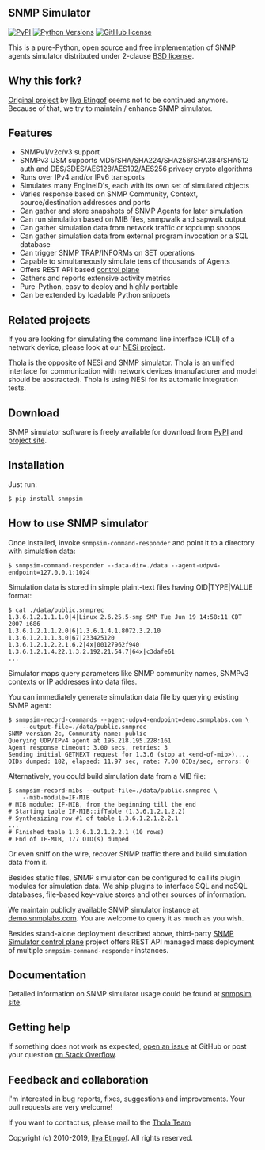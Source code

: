 SNMP Simulator
--------------
[![PyPI](https://img.shields.io/pypi/v/snmpsim.svg?maxAge=2592000)](https://pypi.org/project/thola-snmpsim/)
[![Python Versions](https://img.shields.io/pypi/pyversions/snmpsim.svg)](https://pypi.org/project/thola-snmpsim/)
[![GitHub license](https://img.shields.io/badge/license-BSD-blue.svg)](https://raw.githubusercontent.com/inexio/snmpsim/master/LICENSE.txt)

This is a pure-Python, open source and free implementation of SNMP agents simulator
distributed under 2-clause [BSD license](http://snmplabs.thola.io/snmpsim/license.html).

Why this fork?
--------------
[Original project](https://github.com/etingof/snmpsim) by [Ilya Etingof](https://github.com/etingof) seems not to be continued anymore.
Because of that, we try to maintain / enhance SNMP simulator. 

Features
--------

* SNMPv1/v2c/v3 support
* SNMPv3 USM supports MD5/SHA/SHA224/SHA256/SHA384/SHA512 auth and
  DES/3DES/AES128/AES192/AES256 privacy crypto algorithms
* Runs over IPv4 and/or IPv6 transports
* Simulates many EngineID's, each with its own set of simulated objects
* Varies response based on SNMP Community, Context, source/destination addresses and ports
* Can gather and store snapshots of SNMP Agents for later simulation
* Can run simulation based on MIB files, snmpwalk and sapwalk output
* Can gather simulation data from network traffic or tcpdump snoops
* Can gather simulation data from external program invocation or a SQL database
* Can trigger SNMP TRAP/INFORMs on SET operations
* Capable to simultaneously simulate tens of thousands of Agents
* Offers REST API based [control plane](http://snmplabs.thola.io/snmpsim-control-plane)
* Gathers and reports extensive activity metrics
* Pure-Python, easy to deploy and highly portable
* Can be extended by loadable Python snippets

Related projects
--------
If you are looking for simulating the command line interface (CLI) of a network device, please look at our [NESi project](https://github.com/inexio/NESi).

[Thola](https://github.com/inexio/thola) is the opposite of NESi and SNMP simulator. Thola is an unified interface for communication with network devices (manufacturer and model should be abstracted). Thola is using NESi for its automatic integration tests.


Download
--------

SNMP simulator software is freely available for download from
[PyPI](https://pypi.org/project/thola-snmpsim/) and
[project site](http://snmplabs.thola.io/snmpsim/download.html).

Installation
------------

Just run:

```bash
$ pip install snmpsim
```

How to use SNMP simulator
-------------------------

Once installed, invoke `snmpsim-command-responder` and point it to a directory
with simulation data:

```
$ snmpsim-command-responder --data-dir=./data --agent-udpv4-endpoint=127.0.0.1:1024
```

Simulation data is stored in simple plaint-text files having OID|TYPE|VALUE
format:

```
$ cat ./data/public.snmprec
1.3.6.1.2.1.1.1.0|4|Linux 2.6.25.5-smp SMP Tue Jun 19 14:58:11 CDT 2007 i686
1.3.6.1.2.1.1.2.0|6|1.3.6.1.4.1.8072.3.2.10
1.3.6.1.2.1.1.3.0|67|233425120
1.3.6.1.2.1.2.2.1.6.2|4x|00127962f940
1.3.6.1.2.1.4.22.1.3.2.192.21.54.7|64x|c3dafe61
...
```

Simulator maps query parameters like SNMP community names, SNMPv3 contexts or
IP addresses into data files.

You can immediately generate simulation data file by querying existing SNMP agent:

```
$ snmpsim-record-commands --agent-udpv4-endpoint=demo.snmplabs.com \
    --output-file=./data/public.snmprec
SNMP version 2c, Community name: public
Querying UDP/IPv4 agent at 195.218.195.228:161
Agent response timeout: 3.00 secs, retries: 3
Sending initial GETNEXT request for 1.3.6 (stop at <end-of-mib>)....
OIDs dumped: 182, elapsed: 11.97 sec, rate: 7.00 OIDs/sec, errors: 0
```

Alternatively, you could build simulation data from a MIB file:

```
$ snmpsim-record-mibs --output-file=./data/public.snmprec \
    --mib-module=IF-MIB
# MIB module: IF-MIB, from the beginning till the end
# Starting table IF-MIB::ifTable (1.3.6.1.2.1.2.2)
# Synthesizing row #1 of table 1.3.6.1.2.1.2.2.1
...
# Finished table 1.3.6.1.2.1.2.2.1 (10 rows)
# End of IF-MIB, 177 OID(s) dumped
```

Or even sniff on the wire, recover SNMP traffic there and build simulation
data from it.

Besides static files, SNMP simulator can be configured to call its plugin modules
for simulation data. We ship plugins to interface SQL and noSQL databases, file-based
key-value stores and other sources of information.

We maintain publicly available SNMP simulator instance at 
[demo.snmplabs.com](http://snmplabs.thola.io/snmpsim/public-snmp-simulator.html). You are
welcome to query it as much as you wish.

Besides stand-alone deployment described above, third-party
[SNMP Simulator control plane](https://github.com/inexio/snmpsim-control-plane)
project offers REST API managed mass deployment of multiple `snmpsim-command-responder`
instances.

Documentation
-------------

Detailed information on SNMP simulator usage could be found at
[snmpsim site](http://snmplabs.thola.io/snmpsim/).

Getting help
------------

If something does not work as expected,
[open an issue](https://github.com/inexio/snmpsim/issues) at GitHub or
post your question [on Stack Overflow](https://stackoverflow.com/questions/ask).

Feedback and collaboration
--------------------------

I'm interested in bug reports, fixes, suggestions and improvements. Your
pull requests are very welcome!

If you want to contact us, please mail to the [Thola Team](mailto:snmplabs@thola.io)

Copyright (c) 2010-2019, [Ilya Etingof](mailto:etingof@gmail.com). All rights reserved.
